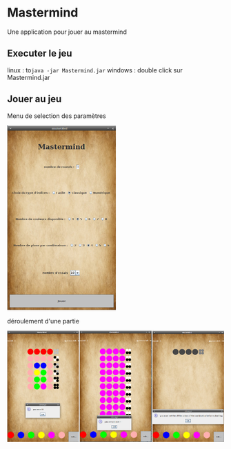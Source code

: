 Mastermind
==========

Une application pour jouer au mastermind

Executer le jeu
-----------------
linux : to```java -jar Mastermind.jar```
windows : double click sur Mastermind.jar

Jouer au jeu
-------------------
Menu de selection des paramètres
 
<img src="img/menu.png" alt="drawing" width="50%"/>

déroulement d'une partie
<div style="display:flex;"> 
  <img src="img/win.png" alt="win" width="33%"/>

  <img style="padding:0 2px 0 2px;" src="img/loose.png" alt="loose" width="33%"/>
  <img src="img/must.png" alt="must" width="33%"/>
</div>


